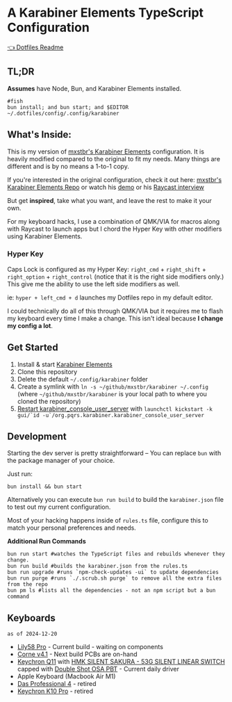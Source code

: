 # A Karabiner Elements TypeScript Configuration

[👈 Dotfiles Readme](../../../README.md)

## TL;DR

**Assumes** have Node, Bun, and Karabiner Elements installed.

```shell
#fish
bun install; and bun start; and $EDITOR ~/.dotfiles/config/.config/karabiner
```

## What's Inside:

This is my version of [mxstbr's Karabiner Elements](https://github.com/mxstbr/karabiner) configuration. It is heavily modified compared to the original to fit my needs. Many things are different and is by no means a 1-to-1 copy.


If you're interested in the original configuration, check it out here:
[mxstbr's Karabiner Elements Repo](https://github.com/mxstbr/karabiner) or watch his [demo](https://www.youtube.com/watch?v=j4b_uQX3Vu0) or his [Raycast interview](https://www.youtube.com/watch?v=m5MDv9qwhU8)

But get **inspired**, take what you want, and leave the rest to make it your own.

For my keyboard hacks, I use a combination of QMK/VIA for macros along with Raycast to launch apps but I chord the Hyper Key with other modifiers using Karabiner Elements.

### Hyper Key
Caps Lock is configured as my Hyper Key: `right_cmd` + `right_shift` + `right_option` + `right_control` (notice that it is the right side modifiers only.) This give me the ability to use the left side modifiers as well.

ie: `hyper + left_cmd + d` launches my Dotfiles repo in my default editor.

I could technically do all of this through QMK/VIA but it requires me to flash my keyboard every time I make a change. This isn't ideal because **I change my config a lot**.

## Get Started

1. Install & start [Karabiner Elements](https://karabiner-elements.pqrs.org/)
2. Clone this repository
3. Delete the default `~/.config/karabiner` folder
4. Create a symlink with `ln -s ~/github/mxstbr/karabiner ~/.config` (where `~/github/mxstbr/karabiner` is your local path to where you cloned the repository)
5. [Restart karabiner_console_user_server](https://karabiner-elements.pqrs.org/docs/manual/misc/configuration-file-path/) with `` launchctl kickstart -k gui/`id -u`/org.pqrs.karabiner.karabiner_console_user_server ``

## Development

Starting the dev server is pretty straightforward – You can replace `bun` with the package manager of your choice.

Just run:
```shell
bun install && bun start
```
Alternatively you can execute `bun run build` to build the `karabiner.json` file to test out my current configuration.

Most of your hacking happens inside of `rules.ts` file, configure this to match your personal preferences and needs.

**Additional Run Commands**

```shell
bun run start #watches the TypeScript files and rebuilds whenever they change.
bun run build #builds the karabiner.json from the rules.ts
bun run upgrade #runs `npm-check-updates -ui` to update dependencies
bun run purge #runs `./.scrub.sh purge` to remove all the extra files from the repo
bun pm ls #lists all the dependencies - not an npm script but a bun command
```

## Keyboards
`as of 2024-12-20`
- [Lily58 Pro](https://github.com/kata0510/Lily58/tree/master) - Current build - waiting on components
- [Corne v4.1](https://github.com/foostan/crkbd) - Next build PCBs are on-hand
- [Keychron Q11](https://milktooth.com/products/switches/silent-sakura-53g) with [HMK SILENT SAKURA - 53G SILENT LINEAR SWITCH](https://milktooth.com/products/switches/silent-sakura-53g) capped with [Double Shot OSA PBT](https://www.keychron.com/collections/all-keycaps/products/double-shot-osa-pbt-side-printed-full-keycap-set) - Current daily driver
- Apple Keyboard (Macbook Air M1)
- [Das Professional 4](https://www.daskeyboard.com/daskeyboard-4-professional-for-mac/) - retired
- [Keychron K10 Pro](https://www.keychron.com/products/keychron-k10-pro-qmk-via-wireless-mechanical-keyboard-iso-layout-collection) - retired
